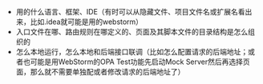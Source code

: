 * 用的什么语言、框架、IDE（有时可以从隐藏文件、项目文件名或扩展名看出来，比如.idea就可能是用的webstorm）
* 入口文件在哪、路由规则在哪定义的、页面及其脚本文件的目录结构是怎么组织的
* 怎么本地运行，怎么本地和后端接口联调（比如怎么配置请求的后端地址；或者也可能是用WebStorm的OPA Test功能先启动Mock Server然后再选择页面，那么就不需要单独配或者修改请求的后端地址了）